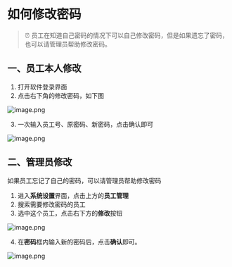 # 如何修改密码
> ⏰   员工在知道自己密码的情况下可以自己修改密码，但是如果遗忘了密码，也可以请管理员帮助修改密码。

## 一、员工本人修改

1. 打开软件登录界面
2. 点击右下角的修改密码，如下图

![image.png](https://wiki-cdsoft.oss-cn-hangzhou.aliyuncs.com/1697527581929-2a3f8a40-2c5b-4544-9396-2d1b831d1b8f.png)

3. 一次输入员工号、原密码、新密码，点击确认即可

![image.png](https://wiki-cdsoft.oss-cn-hangzhou.aliyuncs.com/1697527679289-c1e80de8-e3a1-4f45-a447-7d1de1216583.png)
## 二、管理员修改
如果员工忘记了自己的密码，可以请管理员帮助修改密码

1. 进入**系统设置**界面，点击上方的**员工管理**
2. 搜索需要修改密码的员工
3. 选中这个员工，点击右下方的**修改**按钮

![image.png](https://wiki-cdsoft.oss-cn-hangzhou.aliyuncs.com/1697622126138-8e991398-6b34-4ec9-ab49-b25706fc174b.png)

4. 在**密码**框内输入新的密码后，点击**确认**即可。

![image.png](https://wiki-cdsoft.oss-cn-hangzhou.aliyuncs.com/1697622263970-4bdcbbab-6005-4853-82c0-71c6840b682e.png)
